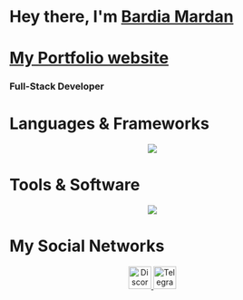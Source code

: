 <h1>Hey there, I'm <a href="https://bardiamsa.tech">Bardia Mardan</a></h1>
<h1><a href="https://bardiamsa.tech">My Portfolio website</a></h1>

<p align="center">
  <h3>Full-Stack Developer</h3>
</p>

# Languages & Frameworks
<p align="center">
  <a href="/">
    <img src="https://skillicons.dev/icons?i=js,ts,py,cpp,arduino,fastapi,html,css,nextjs,react,nestjs,express,tailwind,threejs,nodejs,prismam,mysql,postgres,mongodb,firebase,supabase,redis,pnpm,yarn,npm,vite" />
  </a>
</p>

# Tools & Software
<p align="center">
  <a href="/">
    <img src="https://skillicons.dev/icons?i=vscode,pycharm,github,windows,linux,kali,debian,ps,pr,ai,discord,cloudflare,aws,git,docker" />
  </a>
</p>

# My Social Networks
<p align="center">
  <a href="https://discord.com/users/760653894048546868">
    <img src="https://skillicons.dev/icons?i=discord&perline=3" alt="Discord" height="40" />
  </a>
  <a href="https://t.me/BardiaMA">
    <img src="https://upload.wikimedia.org/wikipedia/commons/thumb/8/82/Telegram_logo.svg/240px-Telegram_logo.svg.png" alt="Telegram" height="40" />
  </a>
</p>
